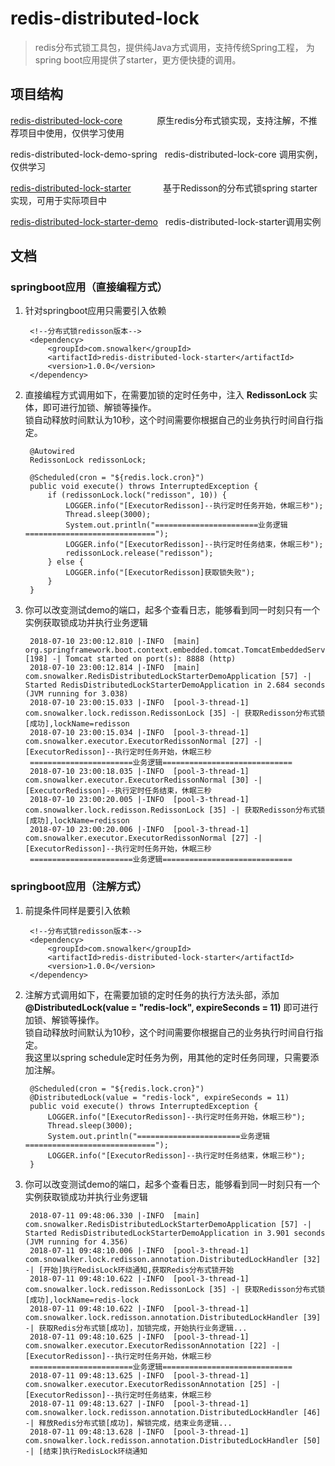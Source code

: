 # redis-distributed-lock
> redis分布式锁工具包，提供纯Java方式调用，支持传统Spring工程，
> 为spring boot应用提供了starter，更方便快捷的调用。
## 项目结构
        
[redis-distributed-lock-core](http://wuwenliang.net/2018/07/08/%E5%88%86%E5%B8%83%E5%BC%8F%E9%94%81%E7%9A%84%E5%A4%9A%E7%A7%8D%E5%AE%9E%E7%8E%B0/) &nbsp;&nbsp;&nbsp;&nbsp;&nbsp;&nbsp;&nbsp;&nbsp;&nbsp;&nbsp;&nbsp;&nbsp;             原生redis分布式锁实现，支持注解，不推荐项目中使用，仅供学习使用

redis-distributed-lock-demo-spring &nbsp;      redis-distributed-lock-core 调用实例，仅供学习

[redis-distributed-lock-starter](./redis-distributed-lock-starter/readme.md) &nbsp;&nbsp;&nbsp;&nbsp;&nbsp;&nbsp;&nbsp;&nbsp;&nbsp;&nbsp;&nbsp;          基于Redisson的分布式锁spring starter实现，可用于实际项目中

[redis-distributed-lock-starter-demo](./redis-distributed-lock-starter-demo/readme.md) &nbsp;     redis-distributed-lock-starter调用实例
 
## 文档
### springboot应用（直接编程方式）
1. 针对springboot应用只需要引入依赖

        <!--分布式锁redisson版本-->
        <dependency>
        	<groupId>com.snowalker</groupId>
        	<artifactId>redis-distributed-lock-starter</artifactId>
        	<version>1.0.0</version>
        </dependency>
2. 直接编程方式调用如下，在需要加锁的定时任务中，注入 **RedissonLock** 实体，即可进行加锁、解锁等操作。
<br/>锁自动释放时间默认为10秒，这个时间需要你根据自己的业务执行时间自行指定。

        @Autowired
        RedissonLock redissonLock;
        
        @Scheduled(cron = "${redis.lock.cron}")
        public void execute() throws InterruptedException {
            if (redissonLock.lock("redisson", 10)) {
                LOGGER.info("[ExecutorRedisson]--执行定时任务开始，休眠三秒");
                Thread.sleep(3000);
                System.out.println("=======================业务逻辑=============================");
                LOGGER.info("[ExecutorRedisson]--执行定时任务结束，休眠三秒");
                redissonLock.release("redisson");
            } else {
                LOGGER.info("[ExecutorRedisson]获取锁失败");
            }
        }
       
3. 你可以改变测试demo的端口，起多个查看日志，能够看到同一时刻只有一个实例获取锁成功并执行业务逻辑

        2018-07-10 23:00:12.810 |-INFO  [main] org.springframework.boot.context.embedded.tomcat.TomcatEmbeddedServletContainer [198] -| Tomcat started on port(s): 8888 (http)
        2018-07-10 23:00:12.814 |-INFO  [main] com.snowalker.RedisDistributedLockStarterDemoApplication [57] -| Started RedisDistributedLockStarterDemoApplication in 2.684 seconds (JVM running for 3.038)
        2018-07-10 23:00:15.033 |-INFO  [pool-3-thread-1] com.snowalker.lock.redisson.RedissonLock [35] -| 获取Redisson分布式锁[成功],lockName=redisson
        2018-07-10 23:00:15.034 |-INFO  [pool-3-thread-1] com.snowalker.executor.ExecutorRedissonNormal [27] -| [ExecutorRedisson]--执行定时任务开始，休眠三秒
        =======================业务逻辑=============================
        2018-07-10 23:00:18.035 |-INFO  [pool-3-thread-1] com.snowalker.executor.ExecutorRedissonNormal [30] -| [ExecutorRedisson]--执行定时任务结束，休眠三秒
        2018-07-10 23:00:20.005 |-INFO  [pool-3-thread-1] com.snowalker.lock.redisson.RedissonLock [35] -| 获取Redisson分布式锁[成功],lockName=redisson
        2018-07-10 23:00:20.006 |-INFO  [pool-3-thread-1] com.snowalker.executor.ExecutorRedissonNormal [27] -| [ExecutorRedisson]--执行定时任务开始，休眠三秒
        =======================业务逻辑============================= 
### springboot应用（注解方式）
1. 前提条件同样是要引入依赖

        <!--分布式锁redisson版本-->
        <dependency>
        	<groupId>com.snowalker</groupId>
        	<artifactId>redis-distributed-lock-starter</artifactId>
        	<version>1.0.0</version>
        </dependency>
2. 注解方式调用如下，在需要加锁的定时任务的执行方法头部，添加 **@DistributedLock(value = "redis-lock", expireSeconds = 11)**
即可进行加锁、解锁等操作。<br/>锁自动释放时间默认为10秒，这个时间需要你根据自己的业务执行时间自行指定。
<br/>我这里以spring schedule定时任务为例，用其他的定时任务同理，只需要添加注解。

        @Scheduled(cron = "${redis.lock.cron}")
        @DistributedLock(value = "redis-lock", expireSeconds = 11)
        public void execute() throws InterruptedException {
            LOGGER.info("[ExecutorRedisson]--执行定时任务开始，休眠三秒");
            Thread.sleep(3000);
            System.out.println("=======================业务逻辑=============================");
            LOGGER.info("[ExecutorRedisson]--执行定时任务结束，休眠三秒");
        }
       
3. 你可以改变测试demo的端口，起多个查看日志，能够看到同一时刻只有一个实例获取锁成功并执行业务逻辑

        2018-07-11 09:48:06.330 |-INFO  [main] com.snowalker.RedisDistributedLockStarterDemoApplication [57] -| Started RedisDistributedLockStarterDemoApplication in 3.901 seconds (JVM running for 4.356)
        2018-07-11 09:48:10.006 |-INFO  [pool-3-thread-1] com.snowalker.lock.redisson.annotation.DistributedLockHandler [32] -| [开始]执行RedisLock环绕通知,获取Redis分布式锁开始
        2018-07-11 09:48:10.622 |-INFO  [pool-3-thread-1] com.snowalker.lock.redisson.RedissonLock [35] -| 获取Redisson分布式锁[成功],lockName=redis-lock
        2018-07-11 09:48:10.622 |-INFO  [pool-3-thread-1] com.snowalker.lock.redisson.annotation.DistributedLockHandler [39] -| 获取Redis分布式锁[成功]，加锁完成，开始执行业务逻辑...
        2018-07-11 09:48:10.625 |-INFO  [pool-3-thread-1] com.snowalker.executor.ExecutorRedissonAnnotation [22] -| [ExecutorRedisson]--执行定时任务开始，休眠三秒
        =======================业务逻辑=============================
        2018-07-11 09:48:13.625 |-INFO  [pool-3-thread-1] com.snowalker.executor.ExecutorRedissonAnnotation [25] -| [ExecutorRedisson]--执行定时任务结束，休眠三秒
        2018-07-11 09:48:13.627 |-INFO  [pool-3-thread-1] com.snowalker.lock.redisson.annotation.DistributedLockHandler [46] -| 释放Redis分布式锁[成功]，解锁完成，结束业务逻辑...
        2018-07-11 09:48:13.628 |-INFO  [pool-3-thread-1] com.snowalker.lock.redisson.annotation.DistributedLockHandler [50] -| [结束]执行RedisLock环绕通知
